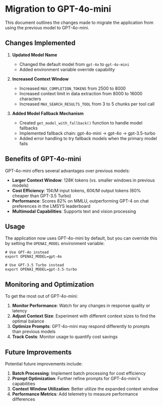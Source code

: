 # Migration to GPT-4o-mini

This document outlines the changes made to migrate the application from using the previous model to GPT-4o-mini.

## Changes Implemented

1. **Updated Model Name**
   - Changed the default model from `gpt-4o` to `gpt-4o-mini`
   - Added environment variable override capability

2. **Increased Context Window**
   - Increased `MAX_COMPLETION_TOKENS` from 2500 to 8000
   - Increased context limit in data extraction from 8000 to 16000 characters
   - Increased `MAX_SEARCH_RESULTS_TOOL` from 3 to 5 chunks per tool call

3. **Added Model Fallback Mechanism**
   - Created `get_model_with_fallback()` function to handle model fallbacks
   - Implemented fallback chain: gpt-4o-mini → gpt-4o → gpt-3.5-turbo
   - Added error handling to try fallback models when the primary model fails

## Benefits of GPT-4o-mini

GPT-4o-mini offers several advantages over previous models:

- **Larger Context Window**: 128K tokens (vs. smaller windows in previous models)
- **Cost Efficiency**: 15¢/M input tokens, 60¢/M output tokens (60% cheaper than GPT-3.5 Turbo)
- **Performance**: Scores 82% on MMLU, outperforming GPT-4 on chat preferences in the LMSYS leaderboard
- **Multimodal Capabilities**: Supports text and vision processing

## Usage

The application now uses GPT-4o-mini by default, but you can override this by setting the `OPENAI_MODEL` environment variable:

```
# Use GPT-4o instead
export OPENAI_MODEL=gpt-4o

# Use GPT-3.5 Turbo instead
export OPENAI_MODEL=gpt-3.5-turbo
```

## Monitoring and Optimization

To get the most out of GPT-4o-mini:

1. **Monitor Performance**: Watch for any changes in response quality or latency
2. **Adjust Context Size**: Experiment with different context sizes to find the optimal balance
3. **Optimize Prompts**: GPT-4o-mini may respond differently to prompts than previous models
4. **Track Costs**: Monitor usage to quantify cost savings

## Future Improvements

Potential future improvements include:

1. **Batch Processing**: Implement batch processing for cost efficiency
2. **Prompt Optimization**: Further refine prompts for GPT-4o-mini's capabilities
3. **Context Window Utilization**: Better utilize the expanded context window
4. **Performance Metrics**: Add telemetry to measure performance differences
